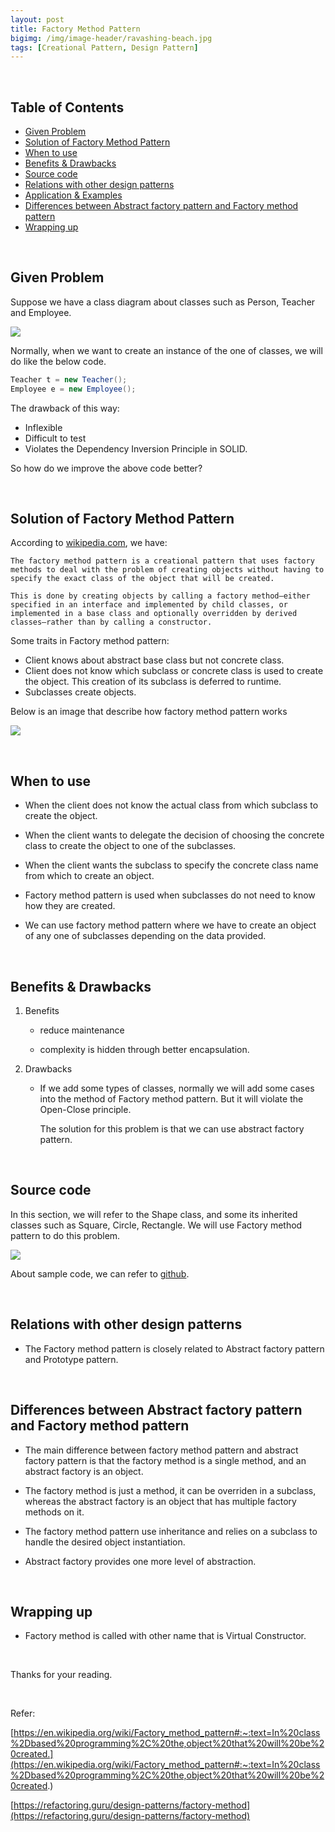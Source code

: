```yaml
---
layout: post
title: Factory Method Pattern
bigimg: /img/image-header/ravashing-beach.jpg
tags: [Creational Pattern, Design Pattern]
---
```




<br>

## Table of Contents
- [Given Problem](##given-problem)
- [Solution of Factory Method Pattern](##solution-of-factory-method-pattern)
- [When to use](##when-to-use)
- [Benefits & Drawbacks](##benefits-and-drawbacks)
- [Source code](##source-code)
- [Relations with other design patterns](##relations-with-other-design-patterns)
- [Application & Examples](##application-&-examples)
- [Differences between Abstract factory pattern and Factory method pattern](##differences-between-abstract-factory-pattern-and-factory-method-pattern)
- [Wrapping up](##wrapping-up)

<br>

## Given Problem

Suppose we have a class diagram about classes such as Person, Teacher and Employee.

![](../img/design-pattern/factory-method/given-problem.png)

Normally, when we want to create an instance of the one of classes, we will do like the below code.

```java
Teacher t = new Teacher();
Employee e = new Employee();
```

The drawback of this way:
- Inflexible
- Difficult to test
- Violates the Dependency Inversion Principle in SOLID.

So how do we improve the above code better?

<br>

## Solution of Factory Method Pattern
According to [wikipedia.com](https://en.wikipedia.org/wiki/Factory_method_pattern), we have:

```
The factory method pattern is a creational pattern that uses factory methods to deal with the problem of creating objects without having to specify the exact class of the object that will be created.

This is done by creating objects by calling a factory method—either specified in an interface and implemented by child classes, or implemented in a base class and optionally overridden by derived classes—rather than by calling a constructor.
```

Some traits in Factory method pattern:
- Client knows about abstract base class but not concrete class.
- Client does not know which subclass or concrete class is used to create the object. This creation of its subclass is deferred to runtime.
- Subclasses create objects.

Below is an image that describe how factory method pattern works

![](../img/design-pattern/factory-method/factory_pattern_uml_diagram.jpg)

<br>

## When to use

- When the client does not know the actual class from which subclass to create the object.

- When the client wants to delegate the decision of choosing the concrete class to create the object to one of the subclasses.

- When the client wants the subclass to specify the concrete class name from which to create an object.

- Factory method pattern is used when subclasses do not need to know how they are created.

- We can use factory method pattern where we have to create an object of any one of subclasses depending on the data provided.

<br>

## Benefits & Drawbacks

1. Benefits

    - reduce maintenance

    - complexity is hidden through better encapsulation.

2. Drawbacks

    - If we add some types of classes, normally we will add some cases into the method of Factory method pattern. But it will violate the Open-Close principle.

        The solution for this problem is that we can use abstract factory pattern.

<br>

## Source code

In this section, we will refer to the Shape class, and some its inherited classes such as Square, Circle, Rectangle. We will use Factory method pattern to do this problem.

![](../img/design-pattern/factory-method/factory_pattern_uml_diagram.jpg)

About sample code, we can refer to [github](https://github.com/DucManhPhan/Design-Pattern/tree/master/Creational-Pattern/factory-method).

<br>

## Relations with other design patterns

- The Factory method pattern is closely related to Abstract factory pattern and Prototype pattern.


<br>

## Differences between Abstract factory pattern and Factory method pattern

- The main difference between factory method pattern and abstract factory pattern is that the factory method is a single method, and an abstract factory is an object.

- The factory method is just a method, it can be overriden in a subclass, whereas the abstract factory is an object that has multiple factory methods on it.

- The factory method pattern use inheritance and relies on a subclass to handle the desired object instantiation.

- Abstract factory provides one more level of abstraction.

<br>

## Wrapping up

- Factory method is called with other name that is Virtual Constructor.



<br>

Thanks for your reading.

<br>

Refer:

[https://en.wikipedia.org/wiki/Factory_method_pattern#:~:text=In%20class%2Dbased%20programming%2C%20the,object%20that%20will%20be%20created.](https://en.wikipedia.org/wiki/Factory_method_pattern#:~:text=In%20class%2Dbased%20programming%2C%20the,object%20that%20will%20be%20created.)

[https://refactoring.guru/design-patterns/factory-method](https://refactoring.guru/design-patterns/factory-method)